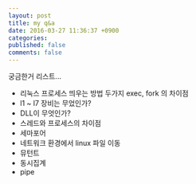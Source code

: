 ```yaml
---
layout: post
title: my q&a
date: 2016-03-27 11:36:37 +0900
categories: 
published: false
comments: false
---
```

궁금한거 리스트...
<!--more-->

- 리눅스 프로세스 띄우는 방법 두가지 exec, fork 의 차이점
- l1 ~ l7 장비는 무었인가?
- DLL이 무엇인가?
- 스레드와 프로세스의 차이점
- 세마포어
- 네트워크 환경에서 linux 파일 이동
- 뮤턴트
- 동시집계
- pipe
